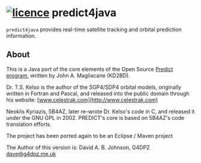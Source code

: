 [![licence](http://img.shields.io/badge/license-GNU_GPL_V2.0-red.svg?style=flat-square)](https://www.gnu.org/licenses/gpl-2.0.html)
predict4java
============
`predict4java` provides real-time satellite tracking and orbital prediction information.

About
-----
This is a Java port of the core elements of the Open Source [Predict program](http://www.qsl.net/kd2bd/predict.html), written by John A. Magliacane (KD2BD).

Dr. T.S. Kelso is the author of the SGP4/SDP4 orbital models, originally written in Fortran and Pascal, and released into the public domain through his website: [www.celestrak.com](http://www.celestrak.com)

Neoklis Kyriazis, 5B4AZ, later re-wrote Dr. Kelso's code in C, and released it under the GNU GPL in 2002. PREDICT's core is based on 5B4AZ's code translation efforts.

The project has been ported again to be an Eclipse / Maven project

The Author of this version is: David A. B. Johnson, G4DPZ <dave@g4dpz.me.uk>

